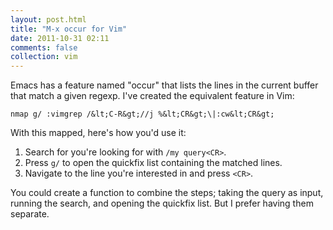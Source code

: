 ```yaml
---
layout: post.html
title: "M-x occur for Vim"
date: 2011-10-31 02:11
comments: false
collection: vim
---
```


Emacs has a feature named "occur" that lists the lines in the current buffer that match a given regexp. I've created the equivalent feature in Vim:

```
nmap g/ :vimgrep /&lt;C-R&gt;//j %&lt;CR&gt;\|:cw&lt;CR&gt;
```

With this mapped, here's how you'd use it:

1. Search for you're looking for with `/my query<CR>`.
2. Press `g/` to open the quickfix list containing the matched lines.
3. Navigate to the line you're interested in and press `<CR>`.

You could create a function to combine the steps; taking the query as input, running the search, and
opening the quickfix list. But I prefer having them separate.
